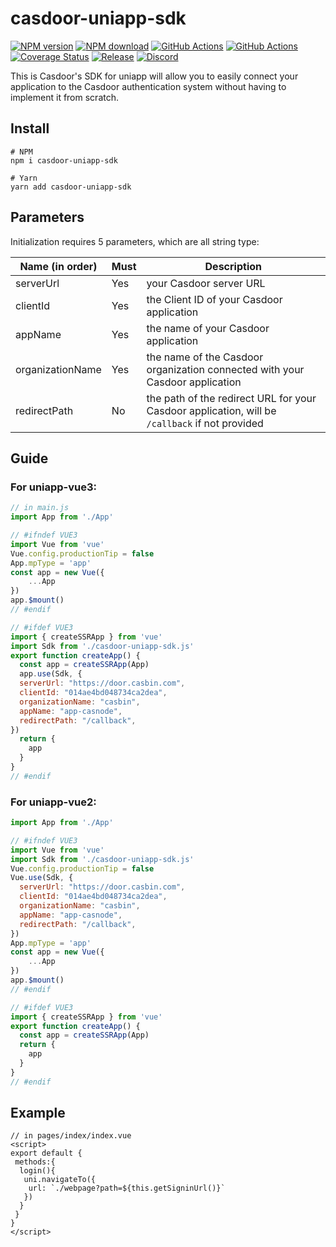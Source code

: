 # casdoor-uniapp-sdk

[![NPM version][npm-image]][npm-url]
[![NPM download][download-image]][download-url]
[![GitHub Actions](https://github.com/casdoor/casdoor-uniapp-sdk/actions/workflows/release.yml/badge.svg)](https://github.com/casdoor/casdoor-uniapp-sdk/actions/workflows/release.yml)
[![GitHub Actions](https://github.com/casdoor/casdoor-uniapp-sdk/actions/workflows/build.yml/badge.svg)](https://github.com/casdoor/casdoor-uniapp-sdk/actions/workflows/build.yml)
[![Coverage Status](https://codecov.io/gh/casdoor/casdoor-uniapp-sdk/branch/master/graph/badge.svg)](https://codecov.io/gh/casdoor/casdoor-uniapp-sdk)
[![Release](https://img.shields.io/github/release/casdoor/casdoor-uniapp-sdk.svg)](https://github.com/casdoor/casdoor-uniapp-sdk/releases/latest)
[![Discord](https://img.shields.io/discord/1022748306096537660?logo=discord&label=discord&color=5865F2)](https://discord.gg/5rPsrAzK7S)

[npm-image]: https://img.shields.io/npm/v/casdoor-uniapp-sdk.svg?style=flat-square
[npm-url]: https://npmjs.com/package/casdoor-uniapp-sdk
[download-image]: https://img.shields.io/npm/dm/casdoor-uniapp-sdk.svg?style=flat-square
[download-url]: https://npmjs.com/package/casdoor-uniapp-sdk

This is Casdoor's SDK for uniapp will allow you to easily connect your application to the Casdoor authentication system
without having to implement it from scratch.

## Install

~~~shell script
# NPM
npm i casdoor-uniapp-sdk

# Yarn
yarn add casdoor-uniapp-sdk
~~~

## Parameters

Initialization requires 5 parameters, which are all string type:

| Name (in order)  | Must | Description                                         |
| ---------------- | ---- | --------------------------------------------------- |
| serverUrl  | Yes  | your Casdoor server URL               |
| clientId         | Yes  | the Client ID of your Casdoor application                        |
| appName           | Yes  | the name of your Casdoor application |
| organizationName     | Yes  | the name of the Casdoor organization connected with your Casdoor application                    |
| redirectPath     | No  | the path of the redirect URL for your Casdoor application, will be `/callback` if not provided              |


## Guide

### For uniapp-vue3:

```javascript
// in main.js
import App from './App'

// #ifndef VUE3
import Vue from 'vue'
Vue.config.productionTip = false
App.mpType = 'app'
const app = new Vue({
    ...App
})
app.$mount()
// #endif

// #ifdef VUE3
import { createSSRApp } from 'vue'
import Sdk from './casdoor-uniapp-sdk.js'
export function createApp() {
  const app = createSSRApp(App)
  app.use(Sdk, {
  serverUrl: "https://door.casbin.com",
  clientId: "014ae4bd048734ca2dea",
  organizationName: "casbin",
  appName: "app-casnode",
  redirectPath: "/callback",
})
  return {
    app
  }
}
// #endif
```

### For uniapp-vue2:

```javascript
import App from './App'

// #ifndef VUE3
import Vue from 'vue'
import Sdk from './casdoor-uniapp-sdk.js'
Vue.config.productionTip = false
Vue.use(Sdk, {
  serverUrl: "https://door.casbin.com",
  clientId: "014ae4bd048734ca2dea",
  organizationName: "casbin",
  appName: "app-casnode",
  redirectPath: "/callback",
})
App.mpType = 'app'
const app = new Vue({
    ...App
})
app.$mount()
// #endif

// #ifdef VUE3
import { createSSRApp } from 'vue'
export function createApp() {
  const app = createSSRApp(App)
  return {
    app
  }
}
// #endif
```

## Example

```vue
// in pages/index/index.vue
<script>
export default {
 methods:{
  login(){				
   uni.navigateTo({
    url: `./webpage?path=${this.getSigninUrl()}`
   })
  }
 }
}
</script>
```
